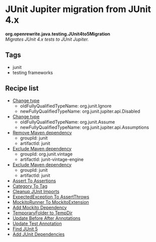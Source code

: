 # JUnit Jupiter migration from JUnit 4.x

**org.openrewrite.java.testing.JUnit4to5Migration**  
_Migrates JUnit 4.x tests to JUnit Jupiter._

## Tags

* junit
* testing frameworks

## Recipe list

* [Change type](../changetype.md)
  * oldFullyQualifiedTypeName: org.junit.Ignore
  * newFullyQualifiedTypeName: org.junit.jupiter.api.Disabled
* [Change type](../changetype.md)
  * oldFullyQualifiedTypeName: org.junit.Assume
  * newFullyQualifiedTypeName: org.junit.jupiter.api.Assumptions
* [Remove Maven dependency](../../maven/removedependency.md)
  * groupId: junit
  * artifactId: junit
* [Exclude Maven dependency](../../maven/excludedependency.md)
  * groupId: org.junit.vintage
  * artifactId: junit-vintage-engine
* [Exclude Maven dependency](../../maven/excludedependency.md)
  * groupId: junit
  * artifactId: junit
* [Assert To Assertions](junit5/asserttoassertions.md)
* [Category To Tag](junit5/categorytotag.md)
* [Cleanup JUnit Imports](junit5/cleanupjunitimports.md)
* [ExpectedException To AssertThrows](junit5/expectedexceptiontoassertthrows.md)
* [MockitoRunner To MockitoExtension](junit5/mockitorunnertomockitoextension.md)
* [Add Mockito Dependency](junit5/addmockitodependency.md)
* [TemporaryFolder to TempDir](junit5/temporaryfoldertotempdir.md)
* [Update Before After Annotations](junit5/updatebeforeafterannotations.md)
* [Update Test Annotation](junit5/updatetestannotation.md)
* [Find JUnit 5](junit5/findjunit5.md)
* [Add JUnit Dependencies](junit5/addjunitdependencies.md)

